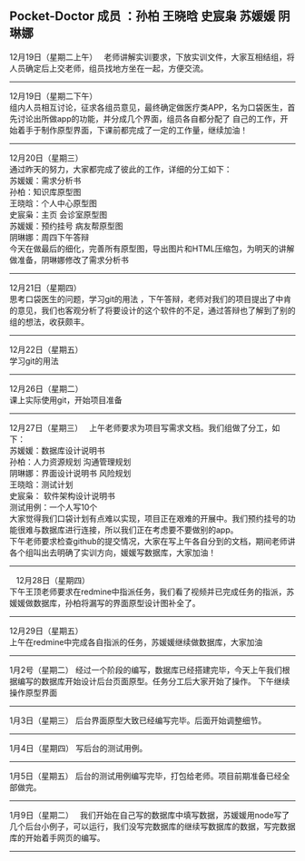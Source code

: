 Pocket-Doctor
成员 ：孙柏  王晓晗  史宸枭  苏媛媛 阴琳娜
 
---
12月19日（星期二上午）   
老师讲解实训要求，下放实训文件，大家互相结组，将人员确定后上交老师，组员找地方坐在一起，方便交流。

---
12月19日（星期二下午）   
组内人员相互讨论，征求各组员意见，最终确定做医疗类APP，名为口袋医生，首先讨论出所做app的功能，并分成几个界面，组员各自都分配了 自己的工作，开始着手于制作原型界面，下课前都完成了一定的工作量，继续加油！

---

12月20日（星期三）   
通过昨天的努力，大家都完成了彼此的工作，详细的分工如下：  
苏媛媛：需求分析书  
孙柏：知识库原型图  
王晓晗：个人中心原型图  
史宸枭：主页 会诊室原型图  
苏媛媛：预约挂号 病友帮原型图  
阴琳娜：周四下午答辩  
今天在做最后的细化，完善所有原型图，导出图片和HTML压缩包，为明天的讲解做准备，阴琳娜修改了需求分析书

---

12月21日（星期四）    
思考口袋医生的问题，学习git的用法 ，下午答辩，老师对我们的项目提出了中肯的意见，我们也客观分析了将要设计的这个软件的不足，通过答辩也了解到了别的组的想法，收获颇丰。  

---

12月22日（星期五）    
学习git的用法  

---

12月26日（星期二）  
课上实际使用git，开始项目准备

---

12月27日（星期三）  
上午老师要求为项目写需求文档。我们组做了分工，如下：  
苏媛媛：数据库设计说明书  
孙柏：人力资源规划 沟通管理规划  
阴琳娜：界面设计说明书 风险规划  
王晓晗：测试计划  
史宸枭： 软件架构设计说明书  
测试用例：一个人写10个  
大家觉得我们口袋计划有点难以实现，项目正在艰难的开展中。我们预约挂号的功能很难与数据库进行连接，所以我们正在考虑要不要做别的app。  
下午老师要求检查github的提交情况，大家在写上午各自分到的文档，期间老师讲各个组叫出去明确了实训方向，媛媛写数据库，大家加油！

---
 
 12月28日（星期四）  
 下午王顶老师要求在redmine中指派任务，我们看了视频并已完成任务的指派，苏媛媛做数据库，孙柏将漏写的界面原型设计图补全了。  
 
 ---
 
 12月29日（星期五）  
上午在redmine中完成各自指派的任务，苏媛媛继续做数据库，大家加油  

---

1月2号（星期二）
经过一个阶段的编写，数据库已经搭建完毕，今天上午我们根据编写的数据库开始设计后台页面原型。任务分工后大家开始了操作。
下午继续操作原型界面   

---

1月3日（星期三）
后台界面原型大致已经编写完毕。后面开始调整细节。

---

1月4日（星期四）
写后台的测试用例。

---

1月5日（星期五）
后台的测试用例编写完毕，打包给老师。项目前期准备已经全部做完。

---

1月9日（星期二）  
我们开始在自己写的数据库中填写数据，苏媛媛用node写了几个后台小例子，可以运行，我们没写完数据库的继续写数据库的数据，写完数据库的开始着手网页的编写。

---
 
